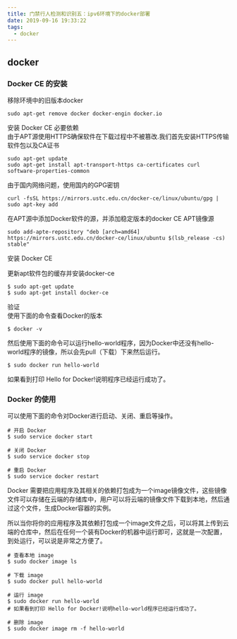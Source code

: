 ```yaml
---
title: 门禁行人检测和识别五：ipv6环境下的docker部署
date: 2019-09-16 19:33:22
tags:
  - docker
---
```









## docker

### Docker CE 的安装

移除环境中的旧版本docker
``` shell
sudo apt-get remove docker docker-engin docker.io
```

安装 Docker CE 必要依赖  
由于APT源使用HTTPS确保软件在下载过程中不被篡改.我们首先安装HTTPS传输软件包以及CA证书
``` shell
sudo apt-get update
sudo apt-get install apt-transport-https ca-certificates curl software-properties-common
```
由于国内网络问题，使用国内的GPG密钥

``` shell
curl -fsSL https://mirrors.ustc.edu.cn/docker-ce/linux/ubuntu/gpg | sudo apt-key add
```

在APT源中添加Docker软件的源，并添加稳定版本的docker CE APT镜像源
``` shell
sudo add-apte-repository "deb [arch=amd64] https://mirrors.ustc.edu.cn/docker-ce/linux/ubuntu $(lsb_release -cs) stable"
```


安装 Docker CE

更新apt软件包的缓存并安装docker-ce
```
$ sudo apt-get update
$ sudo apt-get install docker-ce
```

验证  
使用下面的命令查看Docker的版本
``` shell
$ docker -v
```
然后使用下面的命令可以运行hello-world程序，因为Docker中还没有hello-world程序的镜像，所以会先pull（下载）下来然后运行。
``` shell
$ sudo docker run hello-world
```
如果看到打印 Hello for Docker!说明程序已经运行成功了。

### Docker 的使用

可以使用下面的命令对Docker进行启动、关闭、重启等操作。
``` shell
# 开启 Docker
$ sudo service docker start

# 关闭 Docker
$ sudo service docker stop

# 重启 Docker
$ sudo service docker restart
```


Docker 需要把应用程序及其相关的依赖打包成为一个image镜像文件，这些镜像文件可以存储在云端的存储库中，用户可以将云端的镜像文件下载到本地，然后通过这个文件，生成Docker容器的实例。

所以当你将你的应用程序及其依赖打包成一个image文件之后，可以将其上传到云端的仓库中，然后在任何一个装有Docker的机器中运行即可，这就是一次配置，到处运行，可以说是非常之方便了。

``` shell
# 查看本地 image
$ sudo docker image ls

# 下载 image
$ sudo docker pull hello-world

# 运行 image
$ sudo docker run hello-world
# 如果看到打印 Hello for Docker!说明hello-world程序已经运行成功了。

# 删除 image
$ sudo docker image rm -f hello-world
```



